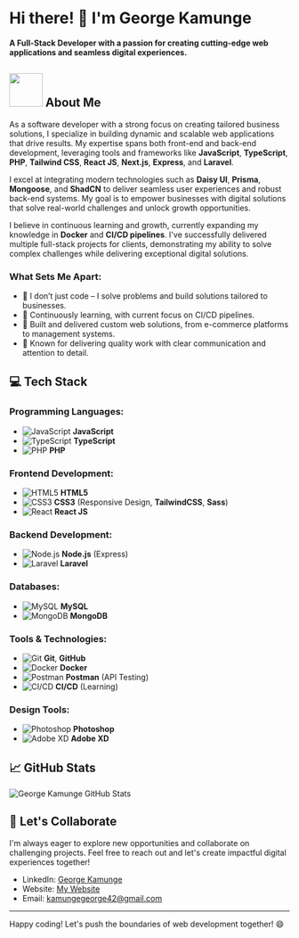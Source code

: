 # Hi there! 👋 I'm George Kamunge

__A Full-Stack Developer with a passion for creating cutting-edge web applications and seamless digital experiences.__

## <img src="https://media.giphy.com/media/WUlplcMpOCEmTGBtBW/giphy.gif" width="60"> About Me

As a software developer with a strong focus on creating tailored business solutions, I specialize in building dynamic and scalable web applications that drive results. My expertise spans both front-end and back-end development, leveraging tools and frameworks like **JavaScript**, **TypeScript**, **PHP**, **Tailwind CSS**, **React JS**, **Next.js**, **Express**, and **Laravel**.

I excel at integrating modern technologies such as **Daisy UI**, **Prisma**, **Mongoose**, and **ShadCN** to deliver seamless user experiences and robust back-end systems. My goal is to empower businesses with digital solutions that solve real-world challenges and unlock growth opportunities.

I believe in continuous learning and growth, currently expanding my knowledge in **Docker** and **CI/CD pipelines**. I've successfully delivered multiple full-stack projects for clients, demonstrating my ability to solve complex challenges while delivering exceptional digital solutions.

### What Sets Me Apart:
- 🚀 I don’t just code – I solve problems and build solutions tailored to businesses.
- 🌱 Continuously learning, with current focus on CI/CD pipelines.
- 🔨 Built and delivered custom web solutions, from e-commerce platforms to management systems.
- 🌟 Known for delivering quality work with clear communication and attention to detail.

## 💻 Tech Stack
### Programming Languages:
  - ![JavaScript](https://img.icons8.com/color/48/000000/javascript.png) **JavaScript**
  - ![TypeScript](https://img.icons8.com/color/48/000000/typescript.png) **TypeScript**
  - ![PHP](https://img.icons8.com/color/48/000000/php.png) **PHP**

### Frontend Development:
  - ![HTML5](https://img.icons8.com/color/48/000000/html-5.png) **HTML5**
  - ![CSS3](https://img.icons8.com/color/48/000000/css3.png) **CSS3** (Responsive Design, **TailwindCSS**, **Sass**)
  - ![React](https://img.icons8.com/color/48/000000/react-native.png) **React JS**

### Backend Development:
  - ![Node.js](https://img.icons8.com/color/48/000000/nodejs.png) **Node.js** (Express)
  - ![Laravel](https://img.icons8.com/color/48/000000/laravel.png) **Laravel**

### Databases:
  - ![MySQL](https://img.icons8.com/color/48/000000/mysql.png) **MySQL**
  - ![MongoDB](https://img.icons8.com/color/48/000000/mongodb.png) **MongoDB**

### Tools & Technologies:
  - ![Git](https://img.icons8.com/color/48/000000/git.png) **Git**, **GitHub**
  - ![Docker](https://img.icons8.com/color/48/000000/docker.png) **Docker**
  - ![Postman](https://img.icons8.com/dusk/48/000000/postman-api.png) **Postman** (API Testing)
  - ![CI/CD](https://img.icons8.com/ios/50/000000/continuous-integration.png) **CI/CD** (Learning)

### Design Tools:
  - ![Photoshop](https://img.icons8.com/color/48/000000/adobe-photoshop.png) **Photoshop**
  - ![Adobe XD](https://img.icons8.com/color/48/000000/adobe-xd.png) **Adobe XD**

## 📈 GitHub Stats
<img src="https://github-readme-stats.vercel.app/api/top-langs?username=Ratified&show_icons=true&theme=radical&locale=en&layout=compact&include_all_commits=true&count_private=true" alt="George Kamunge GitHub Stats"/>

## 🚀 Let's Collaborate
I'm always eager to explore new opportunities and collaborate on challenging projects. Feel free to reach out and let's create impactful digital experiences together!

- LinkedIn: [George Kamunge](https://www.linkedin.com/in/george-kamunge-2a30a5233)
- Website: [My Website](https://kamungegeorge.vercel.app/)
- Email: [kamungegeorge42@gmail.com](mailto:kamungegeorge42@gmail.com)

---

Happy coding! Let's push the boundaries of web development together! 😄
